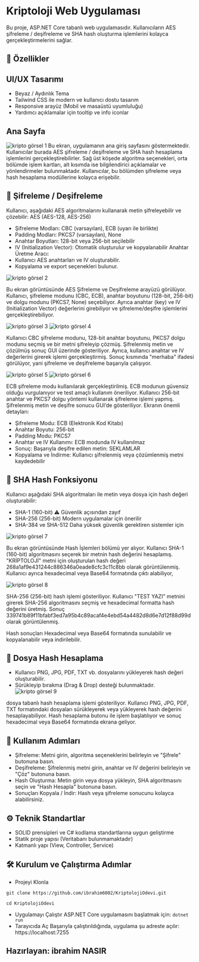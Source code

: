 # Kriptoloji Web Uygulaması

Bu proje, ASP.NET Core tabanlı web uygulamasıdır.
Kullanıcıların AES şifreleme / deşifreleme ve SHA hash oluşturma işlemlerini kolayca gerçekleştirmelerini sağlar. 

## 📌 Özellikler

## UI/UX Tasarımı
- Beyaz / Aydınlık Tema 
- Tailwind CSS ile modern ve kullanıcı dostu tasarım
- Responsive arayüz (Mobil ve masaüstü uyumluluğu)
- Yardımcı açıklamalar için tooltip ve info iconlar
  
## Ana Sayfa
![kripto görsel 1](https://github.com/user-attachments/assets/feb6a82f-c5ae-4a7a-8b53-38c29fb824fb)
Bu ekran, uygulamanın ana giriş sayfasını göstermektedir. Kullanıcılar burada AES şifreleme / deşifreleme ve SHA hash hesaplama işlemlerini gerçekleştirebilirler. Sağ üst köşede algoritma seçenekleri, orta bölümde işlem kartları, alt kısımda ise bilgilendirici açıklamalar ve yönlendirmeler bulunmaktadır. Kullanıcılar, bu bölümden şifreleme veya hash hesaplama modüllerine kolayca erişebilir.

## 🔑 Şifreleme / Deşifreleme
Kullanıcı, aşağıdaki AES algoritmalarını kullanarak metin şifreleyebilir ve çözebilir:
AES (AES-128, AES-256)
- Şifreleme Modları: CBC (varsayılan), ECB (uyarı ile birlikte)
- Padding Modları: PKCS7 (varsayılan), None
- Anahtar Boyutları: 128-bit veya 256-bit seçilebilir
- IV (Initialization Vector): Otomatik oluşturulur ve kopyalanabilir
Anahtar Üretme Aracı:
- Kullanıcı AES anahtarları ve IV oluşturabilir.
- Kopyalama ve export seçenekleri bulunur.
  
![kripto görsel 2](https://github.com/user-attachments/assets/b70f2e04-bd0e-476e-af9a-7a0a07feff8c)

Bu ekran görüntüsünde AES Şifreleme ve Deşifreleme arayüzü görülüyor. Kullanıcı, şifreleme modunu (CBC, ECB), anahtar boyutunu (128-bit, 256-bit) ve dolgu modunu (PKCS7, None) seçebiliyor. Ayrıca anahtar (key) ve IV (Initialization Vector) değerlerini girebiliyor ve şifreleme/deşifre işlemlerini gerçekleştirebiliyor.

![kripto görsel 3](https://github.com/user-attachments/assets/71b4b821-5226-47e2-a3f6-1a347786f22b)
![kripto görsel 4](https://github.com/user-attachments/assets/7ddc427e-cee8-4135-a239-68682dd07bdf)

Kullanıcı CBC şifreleme modunu, 128-bit anahtar boyutunu, PKCS7 dolgu modunu seçmiş ve bir metni şifreleyip çözmüş. Şifrelenmiş metin ve çözülmüş sonuç GUI üzerinde gösteriliyor. Ayrıca, kullanıcı anahtar ve IV değerlerini girerek işlemi gerçekleştirmiş. Sonuç kısmında "merhaba" ifadesi görülüyor, yani şifreleme ve deşifreleme başarıyla çalışıyor.

![kripto görsel 5](https://github.com/user-attachments/assets/b287276d-af8c-4a0d-821d-44da681a224b)
![kripto görsel 6](https://github.com/user-attachments/assets/af8087f2-3a9c-4a83-960f-9d169f663340)

ECB şifreleme modu kullanılarak gerçekleştirilmiş. ECB modunun güvensiz olduğu vurgulanıyor ve test amaçlı kullanım öneriliyor. Kullanıcı 256-bit anahtar ve PKCS7 dolgu yöntemi kullanarak şifreleme işlemi yapmış. Şifrelenmiş metin ve deşifre sonucu GUI’de gösteriliyor.
Ekranın önemli detayları:
- Şifreleme Modu: ECB (Elektronik Kod Kitabı)
- Anahtar Boyutu: 256-bit
- Padding Modu: PKCS7
- Anahtar ve IV Kullanımı: ECB modunda IV kullanılmaz
- Sonuç: Başarıyla deşifre edilen metin: SEKLAMLAR
- Kopyalama ve İndirme: Kullanıcı şifrelenmiş veya çözümlenmiş metni kaydedebilir


## 🧾 SHA Hash Fonksiyonu
Kullanıcı aşağıdaki SHA algoritmaları ile metin veya dosya için hash değeri oluşturabilir:
- SHA-1 (160-bit) ⚠️ Güvenlik açısından zayıf
- SHA-256 (256-bit) Modern uygulamalar için önerilir
- SHA-384 ve SHA-512 Daha yüksek güvenlik gerektiren sistemler için
  
![kripto görsel 7](https://github.com/user-attachments/assets/97cd06be-dd00-4267-9053-05c15945648e)

Bu ekran görüntüsünde Hash İşlemleri bölümü yer alıyor. Kullanıcı SHA-1 (160-bit) algoritmasını seçerek bir metnin hash değerini hesaplamış. "KRİPTOLOJİ" metni için oluşturulan hash değeri 268a1af9e431244c886346a0eade8cfc3c11c8bb olarak görüntülenmiş. Kullanıcı ayrıca hexadecimal veya Base64 formatında çıktı alabiliyor, 

![kripto görsel 8](https://github.com/user-attachments/assets/4cbb51ff-b666-4118-a825-318f18c1ed83)

SHA-256 (256-bit) hash işlemi gösteriliyor. Kullanıcı "TEST YAZI" metnini girerek SHA-256 algoritmasını seçmiş ve hexadecimal formatta hash değerini üretmiş. Sonuç 339741b89f11bfabf3ed7a95b4c89acaf4e4ebd54a4482d8d6e7d12f88d99d olarak görüntülenmiş.


Hash sonuçları Hexadecimal veya Base64 formatında sunulabilir ve kopyalanabilir veya indirilebilir.

## 📂 Dosya Hash Hesaplama
- Kullanıcı PNG, JPG, PDF, TXT vb. dosyalarını yükleyerek hash değeri oluşturabilir.
- Sürükleyip bırakma (Drag & Drop) desteği bulunmaktadır.
![kripto görsel 9](https://github.com/user-attachments/assets/7d1f98ac-b5f3-4958-a93c-ccaffeae58f3)

dosya tabanlı hash hesaplama işlemi gösteriliyor. Kullanıcı PNG, JPG, PDF, TXT formatındaki dosyaları sürükleyerek veya yükleyerek hash değerini hesaplayabiliyor. Hash hesaplama butonu ile işlem başlatılıyor ve sonuç hexadecimal veya Base64 formatında ekrana geliyor.



## 📖 Kullanım Adımları
- Şifreleme: Metni girin, algoritma seçeneklerini belirleyin ve "Şifrele" butonuna basın.
- Deşifreleme: Şifrelenmiş metni girin, anahtar ve IV değerini belirleyin ve "Çöz" butonuna basın.
- Hash Oluşturma: Metin girin veya dosya yükleyin, SHA algoritmasını seçin ve "Hash Hesapla" butonuna basın.
- Sonuçları Kopyala / İndir: Hash veya şifreleme sonucunu kolayca alabilirsiniz.

## ⚙️ Teknik Standartlar
- SOLID prensipleri ve C# kodlama standartlarına uygun geliştirme
- Statik proje yapısı (Veritabanı bulunmamaktadır)
- Katmanlı yapı (View, Controller, Service)

## 🛠 Kurulum ve Çalıştırma Adımlar
- Projeyi Klonla
  
```git clone https://github.com/ibrahim6002/KriptolojiOdevi.git```

`cd KriptolojiOdevi`
- Uygulamayı Çalıştır
ASP.NET Core uygulamasını başlatmak için:
```dotnet run```
- Tarayıcıda Aç
Başarıyla çalıştırıldığında, uygulama şu adreste açılır:
https://localhost:7255

## Hazırlayan: ibrahim NASIR
